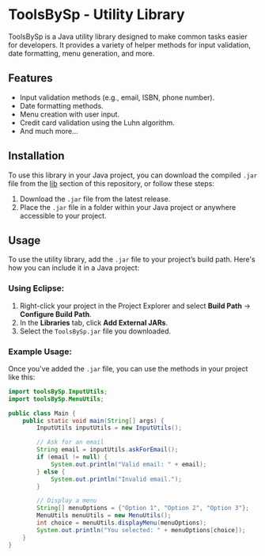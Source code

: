 # ToolsBySp - Utility Library

ToolsBySp is a Java utility library designed to make common tasks easier for developers. It provides a variety of helper methods for input validation, date formatting, menu generation, and more.

## Features

- Input validation methods (e.g., email, ISBN, phone number).
- Date formatting methods.
- Menu creation with user input.
- Credit card validation using the Luhn algorithm.
- And much more...

## Installation

To use this library in your Java project, you can download the compiled `.jar` file from the [lib](https://github.com/SamuelPestan/toolsBySp/lib) section of this repository, or follow these steps:

1. Download the `.jar` file from the latest release.
2. Place the `.jar` file in a folder within your Java project or anywhere accessible to your project.

## Usage

To use the utility library, add the `.jar` file to your project’s build path. Here's how you can include it in a Java project:

### Using Eclipse:

1. Right-click your project in the Project Explorer and select **Build Path** -> **Configure Build Path**.
2. In the **Libraries** tab, click **Add External JARs**.
3. Select the `ToolsBySp.jar` file you downloaded.

### Example Usage:

Once you've added the `.jar` file, you can use the methods in your project like this:

```java
import toolsBySp.InputUtils;
import toolsBySp.MenuUtils;

public class Main {
    public static void main(String[] args) {
        InputUtils inputUtils = new InputUtils();

        // Ask for an email
        String email = inputUtils.askForEmail();
        if (email != null) {
            System.out.println("Valid email: " + email);
        } else {
            System.out.println("Invalid email.");
        }

        // Display a menu
        String[] menuOptions = {"Option 1", "Option 2", "Option 3"};
        MenuUtils menuUtils = new MenuUtils();
        int choice = menuUtils.displayMenu(menuOptions);
        System.out.println("You selected: " + menuOptions[choice]);
    }
}
```
